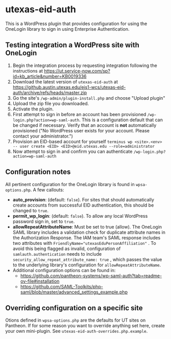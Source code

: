 # utexas-eid-auth

This is a WordPress plugin that provides configuration for using the OneLogin library to sign in using Enterprise Authentication.

## Testing integration a WordPress site with OneLogin
1. Begin the integration process by requesting integration following the instructions at https://ut.service-now.com/sp?id=kb_article&number=KB0019336
1. Download the latest version of `utexas-eid-auth` at https://github.austin.utexas.edu/eis1-wcs/utexas-eid-auth/archive/refs/heads/master.zip
1. Go the site's `/wp-admin/plugin-install.php` and choose "Upload plugin"
1. Upload the zip file you downloaded.
1. Activate the plugin.
1. First attempt to sign in before an account has been provisioned `/wp-login.php?action=wp-saml-auth`. This is a configuration default that can be changed if necessary. Verify that an account is **not** automatically provisioned ("No WordPress user exists for your account. Please contact your administrator.")
1. Provision an EID-based account for yourself `terminus wp <site>.<env> -- user create <EID> <EID>@eid.utexas.edu --role=administrator`
1. Now attempt to sign in and confirm you can authenticate `/wp-login.php?action=wp-saml-auth`

## Configuration notes
All pertinent configuration for the OneLogin library is found in `wpsa-options.php`. A few callouts:

- **auto_provision**: (default: `false`). For sites that should automatically create accounts from successful EID authentication, this should be changed to `true`.
- **permit_wp_login**: (default: `false`). To allow any local WordPress password sign in, set to `true`.
- **allowRepeatAttributeName**: Must be set to true (allow). The OneLogin SAML library includes a validation check for duplicate attribute names in the Authorization Response. The IAM team's SAML response includes two attributes with `FriendlyName="utexasEduPersonAffiliation"` . To avoid this being flagged as invalid, configuration of `samlauth.authentication` needs to include `security_allow_repeat_attribute_name: true` , which passes the value to the underlying library's configuration for `allowRepeatAttributeName`.
- Additional configuration options can be found in:
  -  https://github.com/pantheon-systems/wp-saml-auth?tab=readme-ov-file#installation
  - https://github.com/SAML-Toolkits/php-saml/blob/master/advanced_settings_example.php

## Overriding configuration on a specific site
Otions defined in `wpsa-options.php` are the defaults for UT sites on Pantheon. If for some reason you want to override anything set here, create your own mini-plugin. See `utexas-eid-auth-overrides.php.example`.

